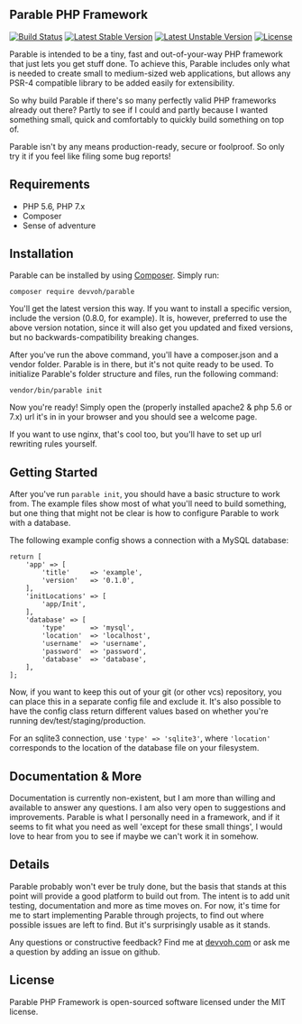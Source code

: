## Parable PHP Framework

[![Build Status](https://travis-ci.org/devvoh/parable.svg?branch=master)](https://travis-ci.org/devvoh/parable)
[![Latest Stable Version](https://poser.pugx.org/devvoh/parable/v/stable)](https://packagist.org/packages/devvoh/parable)
[![Latest Unstable Version](https://poser.pugx.org/devvoh/parable/v/unstable)](https://packagist.org/packages/devvoh/parable)
[![License](https://poser.pugx.org/devvoh/parable/license)](https://packagist.org/packages/devvoh/parable)

Parable is intended to be a tiny, fast and out-of-your-way PHP framework that just lets you get stuff done. To achieve 
this, Parable includes only what is needed to create small to medium-sized web applications, but allows any PSR-4 
compatible library to be added easily for extensibility.

So why build Parable if there's so many perfectly valid PHP frameworks already out there? Partly to see if I could and
partly because I wanted something small, quick and comfortably to quickly build something on top of.

Parable isn't by any means production-ready, secure or foolproof. So only try it if you feel like filing some bug reports!

## Requirements

- PHP 5.6, PHP 7.x
- Composer
- Sense of adventure

## Installation

Parable can be installed by using [Composer](http://getcomposer.org/). Simply run:

`composer require devvoh/parable`

You'll get the latest version this way. If you want to install a specific version, include the version (0.8.0, for example). 
It is, however, preferred to use the above version notation, since it will also get you updated and fixed versions, but no
backwards-compatibility breaking changes.

After you've run the above command, you'll have a composer.json and a vendor folder. Parable is in there, but it's not
quite ready to be used. To initialize Parable's folder structure and files, run the following command:

`vendor/bin/parable init`

Now you're ready! Simply open the (properly installed apache2 & php 5.6 or 7.x) url it's in in your browser and you should
see a welcome page.

If you want to use nginx, that's cool too, but you'll have to set up url rewriting rules yourself.

## Getting Started

After you've run `parable init`, you should have a basic structure to work from. The example files show most of what you'll
need to build something, but one thing that might not be clear is how to configure Parable to work with a database.

The following example config shows a connection with a MySQL database:

    return [
        'app' => [
            'title'     => 'example',
            'version'   => '0.1.0',
        ],
        'initLocations' => [
            'app/Init',
        ],
        'database' => [
            'type'      => 'mysql',
            'location'  => 'localhost',
            'username'  => 'username',
            'password'  => 'password',
            'database'  => 'database',
        ],
    ];
    
Now, if you want to keep this out of your git (or other vcs) repository, you can place this in a separate config
file and exclude it. It's also possible to have the config class return different values based on whether
you're running dev/test/staging/production.

For an sqlite3 connection, use `'type' => 'sqlite3'`, where `'location'` corresponds to the location of the database
file on your filesystem.

## Documentation & More

Documentation is currently non-existent, but I am more than willing and available to answer any questions. I am also very
open to suggestions and improvements. Parable is what I personally need in a framework, and if it seems to fit what you
need as well 'except for these small things', I would love to hear from you to see if maybe we can't work it in somehow.

## Details

Parable probably won't ever be truly done, but the basis that stands at this point will provide a good platform to build out
from. The intent is to add unit testing, documentation and more as time moves on. For now, it's time for me to start
implementing Parable through projects, to find out where possible issues are left to find. But it's surprisingly
usable as it stands.

Any questions or constructive feedback? Find me at [devvoh.com](http://devvoh.com) or ask me a question by adding an 
issue on github.

## License

Parable PHP Framework is open-sourced software licensed under the MIT license.
